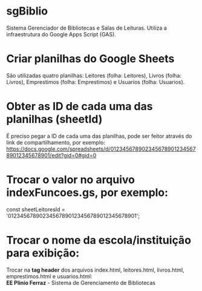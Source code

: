 # sgBiblio
Sistema Gerenciador de Bibliotecas e Salas de Leituras.
Utiliza a infraestrutura do Google Apps Script (GAS).

# Criar planilhas do Google Sheets
São utilizadas quatro planilhas: Leitores (folha: Leitores), Livros (folha: Livros), Emprestimos (folha: Emprestimos) e Usuarios (folha: Usuarios).

# Obter as ID de cada uma das planilhas (sheetId)
É preciso pegar a ID de cada uma das planilhas, pode ser feitor através do link de compartilhamento, por exemplo:
    https://docs.google.com/spreadsheets/d/01234567890234567890123456789012345678901/edit?gid=0#gid=0

# Trocar o valor no arquivo indexFuncoes.gs, por exemplo:
const sheetLeitoresId = '01234567890234567890123456789012345678901';

# Trocar o nome da escola/instituição para exibição:
Trocar na <strong>tag header</strong> dos arquivos index.html, leitores.html, livros.html, emprestimos.html e usuarios.html:<br>
        <strong>EE Plinio Ferraz</strong> - Sistema de Gerenciamento de Bibliotecas
